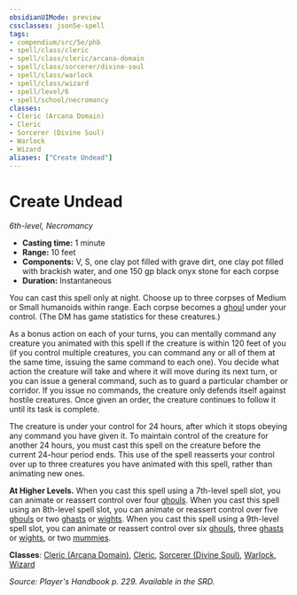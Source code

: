 ```yaml
---
obsidianUIMode: preview
cssclasses: json5e-spell
tags:
- compendium/src/5e/phb
- spell/class/cleric
- spell/class/cleric/arcana-domain
- spell/class/sorcerer/divine-soul
- spell/class/warlock
- spell/class/wizard
- spell/level/6
- spell/school/necromancy
classes:
- Cleric (Arcana Domain)
- Cleric
- Sorcerer (Divine Soul)
- Warlock
- Wizard
aliases: ["Create Undead"]
---
```

# Create Undead
*6th-level, Necromancy*  

- **Casting time:** 1 minute
- **Range:** 10 feet
- **Components:** V, S, one clay pot filled with grave dirt, one clay pot filled with brackish water, and one 150 gp black onyx stone for each corpse
- **Duration:** Instantaneous

You can cast this spell only at night. Choose up to three corpses of Medium or Small humanoids within range. Each corpse becomes a [ghoul](/2-Mechanics/CLI/bestiary/undead/ghoul.md) under your control. (The DM has game statistics for these creatures.)

As a bonus action on each of your turns, you can mentally command any creature you animated with this spell if the creature is within 120 feet of you (if you control multiple creatures, you can command any or all of them at the same time, issuing the same command to each one). You decide what action the creature will take and where it will move during its next turn, or you can issue a general command, such as to guard a particular chamber or corridor. If you issue no commands, the creature only defends itself against hostile creatures. Once given an order, the creature continues to follow it until its task is complete.

The creature is under your control for 24 hours, after which it stops obeying any command you have given it. To maintain control of the creature for another 24 hours, you must cast this spell on the creature before the current 24-hour period ends. This use of the spell reasserts your control over up to three creatures you have animated with this spell, rather than animating new ones.

**At Higher Levels.** When you cast this spell using a 7th-level spell slot, you can animate or reassert control over four [ghouls](/2-Mechanics/CLI/bestiary/undead/ghoul.md). When you cast this spell using an 8th-level spell slot, you can animate or reassert control over five [ghouls](/2-Mechanics/CLI/bestiary/undead/ghoul.md) or two [ghasts](/2-Mechanics/CLI/bestiary/undead/ghast.md) or [wights](/2-Mechanics/CLI/bestiary/undead/wight.md). When you cast this spell using a 9th-level spell slot, you can animate or reassert control over six [ghouls](/2-Mechanics/CLI/bestiary/undead/ghoul.md), three [ghasts](/2-Mechanics/CLI/bestiary/undead/ghast.md) or [wights](/2-Mechanics/CLI/bestiary/undead/wight.md), or two [mummies](/2-Mechanics/CLI/bestiary/undead/mummy.md).

**Classes**: [Cleric (Arcana Domain)](/2-Mechanics/CLI/classes/cleric-arcana-domain-scag.md), [Cleric](/2-Mechanics/CLI/classes/cleric.md), [Sorcerer (Divine Soul)](/2-Mechanics/CLI/classes/sorcerer-divine-soul-xge.md), [Warlock](/2-Mechanics/CLI/classes/warlock.md), [Wizard](/2-Mechanics/CLI/classes/wizard.md)

*Source: Player's Handbook p. 229. Available in the SRD.*